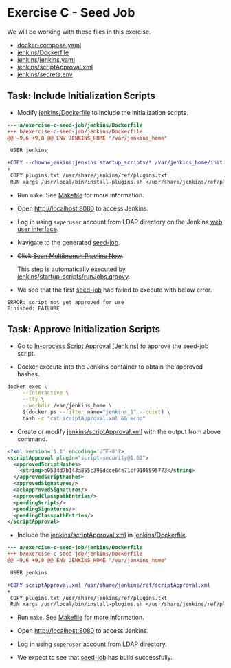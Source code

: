 # Exercise C - Seed Job

We will be working with these files in this exercise.

- [docker-compose.yaml](docker-compose.yaml)
- [jenkins/Dockerfile](jenkins/Dockerfile)
- [jenkins/jenkins.yaml](jenkins/jenkins.yaml)
- [jenkins/scriptApproval.xml](jenkins/scriptApproval.xml)
- [jenkins/secrets.env](jenkins/secrets.env)

## Task: Include Initialization Scripts

- Modify [jenkins/Dockerfile](jenkins/Dockerfile) to include the initialization scripts.

```patch
--- a/exercise-c-seed-job/jenkins/Dockerfile
+++ b/exercise-c-seed-job/jenkins/Dockerfile
@@ -9,6 +9,8 @@ ENV JENKINS_HOME "/var/jenkins_home"

 USER jenkins

+COPY --chown=jenkins:jenkins startup_scripts/* /var/jenkins_home/init.groovy.d/
+
 COPY plugins.txt /usr/share/jenkins/ref/plugins.txt
 RUN xargs /usr/local/bin/install-plugins.sh </usr/share/jenkins/ref/plugins.txt

```

- Run `make`. See [Makefile](Makefile) for more information.

- Open [http://localhost:8080](http://localhost:8080) to access Jenkins.

- Log in using `superuser` account from LDAP directory on the Jenkins [web user interface](http://localhost:8080/).

- Navigate to the generated [seed-job](http://localhost:8080/job/germ/job/seed-job/).

- ~~Click [Scan Multibranch Pipeline Now](http://localhost:8080/job/germ/job/seed-job/build?delay=0).~~

  This step is automatically executed by [jenkins/startup_scripts/runJobs.groovy](jenkins/startup_scripts/runJobs.groovy).

- We see that the first [seed-job](http://localhost:8080/job/germ/job/seed-job/job/master/1/console) had failed to execute with below error.

```text
ERROR: script not yet approved for use
Finished: FAILURE
```

## Task: Approve Initialization Scripts

- Go to [In-process Script Approval [Jenkins]](http://localhost:8080/scriptApproval/) to approve the seed-job script.

- Docker execute into the Jenkins container to obtain the approved hashes.

```bash
docker exec \
     --interactive \
     --tty \
     --workdir /var/jenkins_home \
     $(docker ps --filter name="jenkins_1" --quiet) \
     bash -c "cat scriptApproval.xml && echo"
```

- Create or modify [jenkins/scriptApproval.xml](jenkins/scriptApproval.xml) with the output from above command.

```xml
<?xml version='1.1' encoding='UTF-8'?>
<scriptApproval plugin="script-security@1.62">
  <approvedScriptHashes>
    <string>b0534d7b143a855c396dcce64e71cf9106595773</string>
  </approvedScriptHashes>
  <approvedSignatures/>
  <aclApprovedSignatures/>
  <approvedClasspathEntries/>
  <pendingScripts/>
  <pendingSignatures/>
  <pendingClasspathEntries/>
</scriptApproval>
```

- Include the [jenkins/scriptApproval.xml](jenkins/scriptApproval.xml) in [jenkins/Dockerfile](jenkins/Dockerfile).

```patch
--- a/exercise-c-seed-job/jenkins/Dockerfile
+++ b/exercise-c-seed-job/jenkins/Dockerfile
@@ -9,6 +9,8 @@ ENV JENKINS_HOME "/var/jenkins_home"

 USER jenkins

+COPY scriptApproval.xml /usr/share/jenkins/ref/scriptApproval.xml
+
 COPY plugins.txt /usr/share/jenkins/ref/plugins.txt
 RUN xargs /usr/local/bin/install-plugins.sh </usr/share/jenkins/ref/plugins.txt

```

- Run `make`. See [Makefile](Makefile) for more information.

- Open [http://localhost:8080](http://localhost:8080) to access Jenkins.

- Log in using `superuser` account from LDAP directory.

- We expect to see that [seed-job](http://localhost:8080/job/germ/job/seed-job/job/master/) has build successfully.

